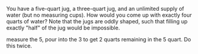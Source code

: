 You have a five-quart jug, a three-quart jug, and an unlimited supply of water (but no measuring cups).
How would you come up with exactly four quarts of water?
Note that the jugs are oddly shaped, such that filling up exactly "half" of the jug would be impossible.

measure the 5, pour into the 3 to get 2 quarts remaining in the 5 quart. Do this twice.

